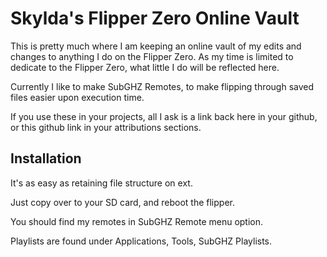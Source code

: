 
# Skylda's Flipper Zero Online Vault

This is pretty much where I am keeping an online vault of my edits and changes
to anything I do on the Flipper Zero. As my time is limited to dedicate to
the Flipper Zero, what little I do will be reflected here.

Currently I like to make SubGHZ Remotes, to make flipping through saved files easier
upon execution time.

If you use these in your projects, all I ask is a link back here in your github,
or this github link in your attributions sections.


## Installation

It's as easy as retaining file structure on ext.

Just copy over to your SD card, and reboot the flipper.

You should find my remotes in SubGHZ Remote menu option.

Playlists are found under Applications, Tools, SubGHZ Playlists.
